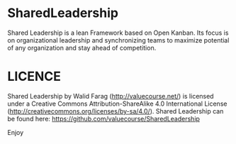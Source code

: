 SharedLeadership
================

Shared Leadership is a lean Framework based on Open Kanban. Its focus is on organizational leadership and synchronizing teams to maximize potential of any organization and stay ahead of competition.


LICENCE
=======
Shared Leadership by Walid Farag (http://valuecourse.net/) is licensed under a Creative Commons Attribution-ShareAlike 4.0 International License (http://creativecommons.org/licenses/by-sa/4.0/).
Shared Leadership can be found here: https://github.com/valuecourse/SharedLeadership

Enjoy

